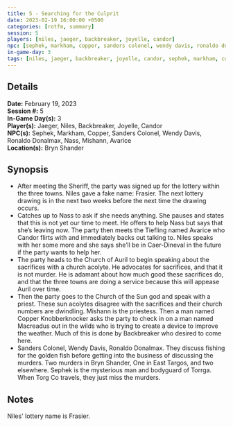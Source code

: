 ```yaml
---
title: 5 - Searching for the Culprit
date: 2023-02-19 16:00:00 +0500
categories: [rotfm, summary]
session: 5
players: [niles, jaeger, backbreaker, joyelle, candor]
npc: [sephek, markham, copper, sanders colonel, wendy davis, ronaldo donalmax, nass, mishann, avarice]
in-game-day: 3
tags: [niles, jaeger, backbreaker, joyelle, candor, sephek, markham, copper, sanders colonel, wendy davis, ronaldo donalmax, nass, mishann, avarice]
---
```


## Details

**Date:** February 19, 2023 <br>
**Session #:** 5 <br>
**In-Game Day(s):** 3 <br>
**Player(s):** Jaeger, Niles, Backbreaker, Joyelle, Candor <br>
**NPC(s):** Sephek, Markham, Copper, Sanders Colonel, Wendy Davis, Ronaldo Donalmax, Nass, Mishann, Avarice <br>
**Location(s):** Bryn Shander <br>

## Synopsis
- After meeting the Sheriff, the party was signed up for the lottery within the three towns. Niles gave a fake name: Frasier. The next lottery drawing is in the next two weeks before the next time the drawing occurs.
- Catches up to Nass to ask if she needs anything. She pauses and states that this is not yet our time to meet. He offers to help Nass but says that she’s leaving now. The party then meets the Tiefling named Avarice who Candor flirts with and immediately backs out talking to. Niles speaks with her some more and she says she’ll be in Caer-Dineval in the future if the party wants to help her.
- The party heads to the Church of Auril to begin speaking about the sacrifices with a church acolyte. He advocates for sacrifices, and that it is not murder. He is adamant about how much good these sacrifices do, and that the three towns are doing a service because this will appease Auril over time.
- Then the party goes to the Church of the Sun god and speak with a priest. These sun acolytes disagree with the sacrifices and their church numbers are dwindling. Mishann is the priestess. Then a man named Copper Knobberknocker asks the party to check in on a man named Macreadus out in the wilds who is trying to create a device to improve the weather. Much of this is done by Backbreaker who desired to come here.
- Sanders Colonel, Wendy Davis, Ronaldo Donalmax. They discuss fishing for the golden fish before getting into the business of discussing the murders. Two murders in Bryn Shander, One in East Targos, and two elsewhere. Sephek is the mysterious man and bodyguard of Torrga. When Torg Co travels, they just miss the murders.

## Notes
Niles' lottery name is Frasier.